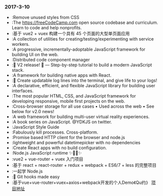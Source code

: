 ### 2017-3-10 
* [](https://github.com//giakki/uncss):Remove unused styles from CSS 
* [](https://github.com//freeCodeCamp/freeCodeCamp):The https://freeCodeCamp.com open source codebase and curriculum. Learn to code and help nonprofits. 
* [](https://github.com//bailicangdu/vue2-elm):基于 vue2 + vuex 构建一个具有 45 个页面的大型单页面应用 
* [](https://github.com//pinterest/service-workers):A collection of utilities for creating/testing/experimenting with service workers. 
* [](https://github.com//vuejs/vue):A progressive, incrementally-adoptable JavaScript framework for building UI on the web. 
* [](https://github.com//teambit/bit):Distributed code component manager 
* [](https://github.com//verekia/js-stack-from-scratch):🎉 V2 release! 🎉 — Step-by-step tutorial to build a modern JavaScript stack. 
* [](https://github.com//facebook/react-native):A framework for building native apps with React. 
* [](https://github.com//ivanseidel/node-draftlog):📜 Create updatable log lines into the terminal, and give life to your logs! 
* [](https://github.com//facebook/react):A declarative, efficient, and flexible JavaScript library for building user interfaces. 
* [](https://github.com//twbs/bootstrap):The most popular HTML, CSS, and JavaScript framework for developing responsive, mobile first projects on the web. 
* [](https://github.com//marcuswestin/store.js):Cross-browser storage for all use cases • Used across the web • See below for v2.0 news! 
* [](https://github.com//haydenjameslee/networked-aframe):A web framework for building multi-user virtual reality experiences. 
* [](https://github.com//getify/You-Dont-Know-JS):A book series on JavaScript. @YDKJS on twitter. 
* [](https://github.com//airbnb/javascript):JavaScript Style Guide 
* [](https://github.com//sindresorhus/fkill-cli):Fabulously kill processes. Cross-platform. 
* [](https://github.com//mzabriskie/axios):Promise based HTTP client for the browser and node.js 
* [](https://github.com//chmln/flatpickr):lightweight and powerful datetimepicker with no dependencies 
* [](https://github.com//facebookincubator/create-react-app):Create React apps with no build configuration. 
* [](https://github.com//nodejs/node):Node.js JavaScript runtime ✨🐢🚀✨ 
* [](https://github.com//bailicangdu/vue2-happyfri):vue2 + vue-router + vuex 入门项目 
* [](https://github.com//bailicangdu/react-pxq):基于 react + react-router + redux + webpack + ES6/7 + less 的完整项目 
* [](https://github.com//nswbmw/N-blog):一起学 Node.js 
* [](https://github.com//typicode/husky):🐶 Git hooks made easy 
* [](https://github.com//hzzly/xyy-vue):基于vue+vue-router+vuex+axios+webpack开发的个人Demo《Qu约》 [项目地址](http://hjingren.cn/xyy-vue) 
